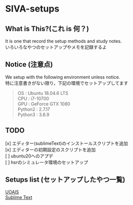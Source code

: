 # SIVA-setups

## What is This?(これ is 何？)
It is one that record the setup methods and study notes.  
いろいろなやつのセットアップやメモを記録するよ

## Notice (注意点)
We setup with the following environment unless notice.  
特に注意書きがない限り，下記の環境でセットアップしてます

> OS : Ubuntu 18.04.6 LTS  
> CPU : i7-10700  
> GPU : GeForce GTX 1080  
> Python2 : 2.7.17  
> Python3 : 3.6.9

## TODO
[x] エディター(sublimeText)のインストールスクリプトを追加  
[x] エディターの初期設定のスクリプトを追加  
[ ] ubuntu20へのアプデ  
[ ] hsrのシミュレータ環境のセットアップ  


## Setups list (セットアップしたやつ一覧)
[UOAIS](/UOAIS/UOAIS_setup.md)  
[Sublime Text](/script/sublimeText_setup.md)

